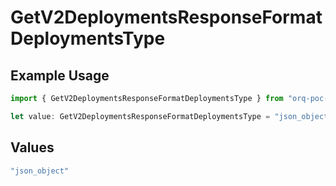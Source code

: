 # GetV2DeploymentsResponseFormatDeploymentsType

## Example Usage

```typescript
import { GetV2DeploymentsResponseFormatDeploymentsType } from "orq-poc-typescript/models/operations";

let value: GetV2DeploymentsResponseFormatDeploymentsType = "json_object";
```

## Values

```typescript
"json_object"
```